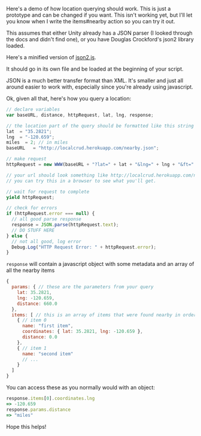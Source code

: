Here's a demo of how location querying should work. This is just a prototype and can be changed if you want. This isn't working yet, but I'll let you know when I write the items#nearby action so you can try it out.

This assumes that either Unity already has a JSON parser (I looked through the docs and didn't find one), or you have Douglas Crockford's json2 library loaded.

Here's a minified version of [json2.js](http://localcrud.herokuapp.com/demos/json2.js).

It should go in its own file and be loaded at the beginning of your script.

JSON is a much better transfer format than XML. It's smaller and just all around easier to work with, especially since you're already using javascript.

Ok, given all that, here's how you query a location:

```javascript
// declare variables
var baseURL, distance, httpRequest, lat, lng, response;

// the location part of the query should be formatted like this string
lat  = "35.2821";
lng  = "-120.659";
miles  = 2; // in miles
baseURL   = "http://localcrud.herokuapp.com/nearby.json";

// make request
httpRequest = new WWW(baseURL + "?lat=" + lat + "&lng=" + lng + "&ft=" + miles*5280);

// your url should look something like http://localcrud.herokuapp.com/nearby.json?lat=35.2821&lng=-120.659&ft=10560
// you can try this in a browser to see what you'll get.

// wait for request to complete
yield httpRequest;

// check for errors
if (httpRequest.error === null) {
  // all good parse response
  response = JSON.parse(httpRequest.text);
  // DO STUFF HERE
} else {
  // not all good, log error
  Debug.Log("HTTP Request Error: " + httpRequest.error);
}
```

`response` will contain a javascript object with some metadata and an array of all the nearby items

```javascript
{
  params: { // these are the parameters from your query 
    lat: 35.2821,
    lng: -120.659,
    distance: 660.0
  },
  items: [ // this is an array of items that were found nearby in order of distance
    { // item 0
      name: "first item",
      coordinates: { lat: 35.2821, lng: -120.659 },
      distance: 0.0
    },
    { // item 1
      name: "second item"
      // ...
    }
  ]
}
```

You can access these as you normally would with an object:

```javascript
response.items[0].coordinates.lng
=> -120.659
response.params.distance
=> "miles"
```
Hope this helps!